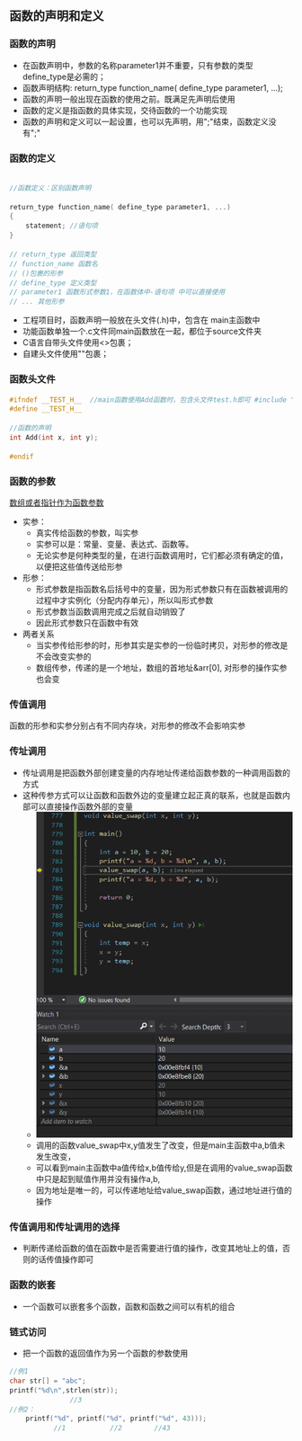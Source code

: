 ## 函数的声明和定义

### 函数的声明
- 在函数声明中，参数的名称parameter1并不重要，只有参数的类型define_type是必需的；
- 函数声明结构: return_type function_name( define_type parameter1, ...);
- 函数的声明一般出现在函数的使用之前。既满足先声明后使用
- 函数的定义是指函数的具体实现，交待函数的一个功能实现
- 函数的声明和定义可以一起设置，也可以先声明，用";"结束，函数定义没有";"

### 函数的定义

```C

//函数定义：区别函数声明

return_type function_name( define_type parameter1, ...)
{
    statement; //语句项
}

// return_type 返回类型
// function_name 函数名
// ()包裹的形参
// define_type 定义类型
// parameter1 函数形式参数1，在函数体中-语句项 中可以直接使用
// ... 其他形参

```
- 工程项目时，函数声明一般放在头文件(.h)中，包含在 main主函数中
- 功能函数单独一个.c文件同main函数放在一起，都位于source文件夹
- C语言自带头文件使用<>包裹；
- 自建头文件使用""包裹；

### 函数头文件
```C
#ifndef __TEST_H__  //main函数使用Add函数时，包含头文件test.h即可 #include "test.h"
#define __TEST_H__

//函数的声明
int Add(int x, int y);

#endif
```

### 函数的参数

[数组或者指针作为函数参数](../Array/array.md/#数组作为函数参数)

- 实参：
  - 真实传给函数的参数，叫实参
  - 实参可以是：常量、变量、表达式、函数等。
  - 无论实参是何种类型的量，在进行函数调用时，它们都必须有确定的值，以便把这些值传送给形参
- 形参：
  - 形式参数是指函数名后括号中的变量，因为形式参数只有在函数被调用的过程中才实例化（分配内存单元），所以叫形式参数
  - 形式参数当函数调用完成之后就自动销毁了
  - 因此形式参数只在函数中有效
- 两者关系
  - 当实参传给形参的时，形参其实是实参的一份临时拷贝，对形参的修改是不会改变实参的
  - 数组传参，传递的是一个地址，数组的首地址&arr[0], 对形参的操作实参也会变

### 传值调用
函数的形参和实参分别占有不同内存块，对形参的修改不会影响实参

### 传址调用
- 传址调用是把函数外部创建变量的内存地址传递给函数参数的一种调用函数的方式
- 这种传参方式可以让函数和函数外边的变量建立起正真的联系，也就是函数内部可以直接操作函数外部的变量
  - ![](./function_parameter.png)
  - 调用的函数value_swap中x,y值发生了改变，但是main主函数中a,b值未发生改变，
  - 可以看到main主函数中a值传给x,b值传给y,但是在调用的value_swap函数中只是起到赋值作用并没有操作a,b,
  - 因为地址是唯一的，可以传递地址给value_swap函数，通过地址进行值的操作

### 传值调用和传址调用的选择
- 判断传递给函数的值在函数中是否需要进行值的操作，改变其地址上的值，否则的话传值操作即可

### 函数的嵌套
- 一个函数可以嵌套多个函数，函数和函数之间可以有机的组合


### 链式访问
- 把一个函数的返回值作为另一个函数的参数使用
```C
//例1
char str[] = "abc";
printf("%d\n",strlen(str));
               //3
//例2：
	printf("%d", printf("%d", printf("%d", 43)));
	       //1           //2        //43     
```
